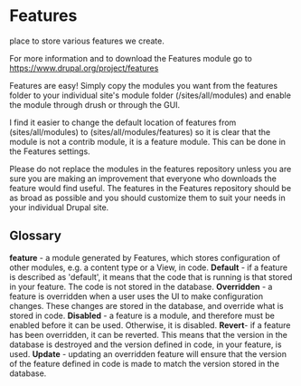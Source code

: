 # Features
place to store various features we create.

For more information and to download the Features module go to https://www.drupal.org/project/features

Features are easy!  Simply copy the modules you want from the features folder to your individual site's module folder (/sites/all/modules) and enable the module through drush or through the GUI.

I find it easier to change the default location of features from (sites/all/modules) to (sites/all/modules/features) so it is clear that the module is not a contrib module, it is a feature module.  This can be done in the Features settings. 

Please do not replace the modules in the features repository unless you are sure you are making an improvement that everyone who downloads the feature would find useful.  The features in the Features repository should be as broad as possible and you should customize them to suit your needs in your individual Drupal site.

<h2>Glossary</h2>

<strong>feature</strong> - a module generated by Features, which stores configuration of other modules, e.g. a content type or a View, in code.
<strong>Default</strong> - if a feature is described as 'default', it means that the code that is running is that stored in your feature. The code is not stored in the database.
<strong>Overridden</strong> - a feature is overridden when a user uses the UI to make configuration changes. These changes are stored in the database, and override what is stored in code.
<strong>Disabled</strong> - a feature is a module, and therefore must be enabled before it can be used. Otherwise, it is disabled.
<strong>Revert</strong>- if a feature has been overridden, it can be reverted. This means that the version in the database is destroyed and the version defined in code, in your feature, is used.
<strong>Update</strong> - updating an overridden feature will ensure that the version of the feature defined in code is made to match the version stored in the database.
